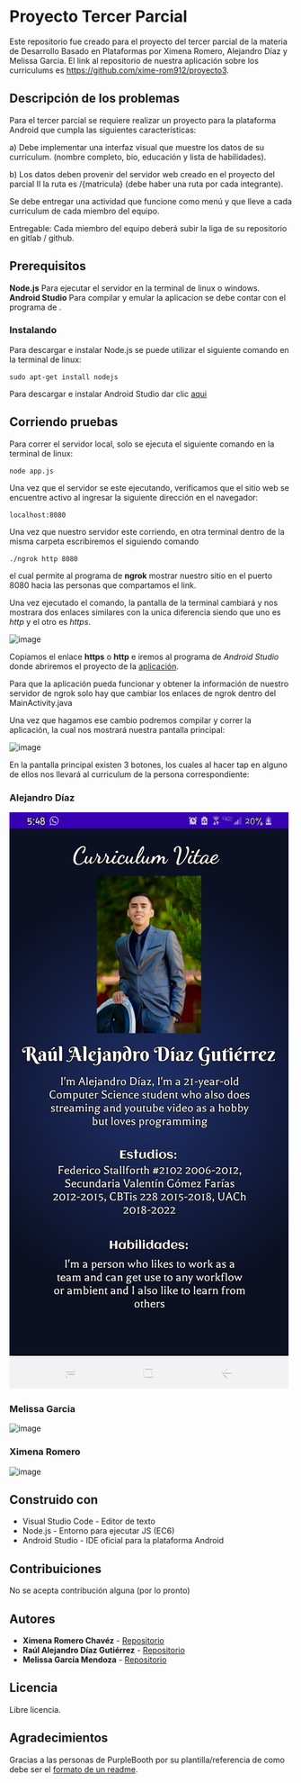 # Proyecto Tercer Parcial

Este repositorio fue creado para el proyecto del tercer parcial de la materia de Desarrollo Basado en Plataformas por Ximena Romero, Alejandro Díaz y Melissa Garcia. El link al repositorio de nuestra aplicación sobre los curriculums es https://github.com/xime-rom912/proyecto3.

## Descripción de los problemas

Para el tercer parcial se requiere realizar un proyecto para la plataforma Android que cumpla las siguientes características:

a) Debe implementar una interfaz visual que muestre los datos de su curriculum. (nombre completo, bio, educación y lista de habilidades).

b) Los datos deben provenir del servidor web creado en el proyecto del parcial II la ruta es /{matricula} (debe haber una ruta por cada integrante).

Se debe entregar una actividad que funcione como menú y que lleve a cada curriculum de cada miembro del equipo.

Entregable: Cada miembro del equipo deberá subir la liga de su repositorio en gitlab / github.

## Prerequisitos

**Node.js** Para ejecutar el servidor en la terminal de linux o windows.
**Android Studio** Para compilar y emular la aplicacion se debe contar con el programa de .

### Instalando

Para descargar e instalar Node.js se puede utilizar el siguiente comando en la terminal de linux:

```
sudo apt-get install nodejs
```

Para descargar e instalar Android Studio dar clic [aqui](https://developer.android.com/studio)

## Corriendo pruebas

Para correr el servidor local, solo se ejecuta el siguiente comando en la terminal de linux:

```
node app.js
```

Una vez que el servidor se este ejecutando, verificamos que el sitio web se encuentre activo al ingresar la siguiente dirección en el navegador:

```
localhost:8080
```

Una vez que nuestro servidor este corriendo, en otra terminal dentro de la misma carpeta escribiremos el siguiendo comando

```
./ngrok http 8080
```

el cual permite al programa de **ngrok** mostrar nuestro sitio en el puerto 8080 hacia las personas que compartamos el link.

Una vez ejecutado el comando, la pantalla de la terminal cambiará y nos mostrara dos enlaces similares con la unica diferencia siendo que uno es _http_ y el otro es _https_.

![image]()

Copiamos el enlace **https** o **http** e iremos al programa de _Android Studio_ donde abriremos el proyecto de la [aplicación](https://github.com/xime-rom912/proyecto3).

Para que la aplicación pueda funcionar y obtener la información de nuestro servidor de ngrok solo hay que cambiar los enlaces de ngrok dentro del MainActivity.java

Una vez que hagamos ese cambio podremos compilar y correr la aplicación, la cual nos mostrará nuestra pantalla principal:

![image]()

En la pantalla principal existen 3 botones, los cuales al hacer tap en alguno de ellos nos llevará al curriculum de la persona correspondiente:

### Alejandro Díaz

![image](imagesReadme/alejandroCuV.jpeg)

### Melissa Garcia

![image]()

### Ximena Romero

![image]()

## Construido con

- Visual Studio Code - Editor de texto
- Node.js - Entorno para ejecutar JS (EC6)
- Android Studio - IDE oficial para la plataforma Android

## Contribuiciones

No se acepta contribución alguna (por lo pronto)

## Autores

- **Ximena Romero Chavéz** - [Repositorio](https://github.com/xime-rom912)
- **Raúl Alejandro Díaz Gutiérrez** - [Repositorio](https://github.com/a329782)
- **Melissa García Mendoza** - [Repositorio](https://github.com/moonormal)

## Licencia

Libre licencia.

## Agradecimientos

Gracias a las personas de PurpleBooth por su plantilla/referencia de como debe ser el [formato de un readme](https://gist.github.com/PurpleBooth/109311bb0361f32d87a2).
